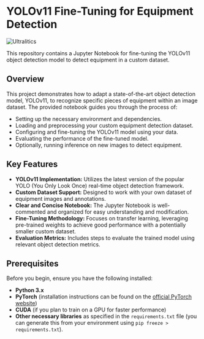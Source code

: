 # YOLOv11 Fine-Tuning for Equipment Detection
![Ultralitics](https://encrypted-tbn0.gstatic.com/images?q=tbn:ANd9GcQoDrXjoMvEbqGPhQpejQhCRgs1AGoMa0fskg&s)

This repository contains a Jupyter Notebook for fine-tuning the YOLOv11 object detection model to detect equipment in a custom dataset.

## Overview

This project demonstrates how to adapt a state-of-the-art object detection model, YOLOv11, to recognize specific pieces of equipment within an image dataset. The provided notebook guides you through the process of:

* Setting up the necessary environment and dependencies.
* Loading and preprocessing your custom equipment detection dataset.
* Configuring and fine-tuning the YOLOv11 model using your data.
* Evaluating the performance of the fine-tuned model.
* Optionally, running inference on new images to detect equipment.

## Key Features

* **YOLOv11 Implementation:** Utilizes the latest version of the popular YOLO (You Only Look Once) real-time object detection framework.
* **Custom Dataset Support:** Designed to work with your own dataset of equipment images and annotations.
* **Clear and Concise Notebook:** The Jupyter Notebook is well-commented and organized for easy understanding and modification.
* **Fine-Tuning Methodology:** Focuses on transfer learning, leveraging pre-trained weights to achieve good performance with a potentially smaller custom dataset.
* **Evaluation Metrics:** Includes steps to evaluate the trained model using relevant object detection metrics.

## Prerequisites

Before you begin, ensure you have the following installed:

* **Python 3.x**
* **PyTorch** (installation instructions can be found on the [official PyTorch website](https://pytorch.org/))
* **CUDA** (if you plan to train on a GPU for faster performance)
* **Other necessary libraries** as specified in the `requirements.txt` file (you can generate this from your environment using `pip freeze > requirements.txt`).
